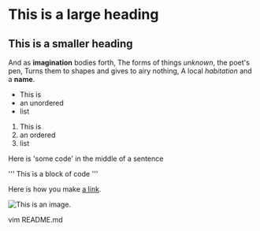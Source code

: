 # This is a large heading

## This is a smaller heading

And as **imagination** bodies forth,
The forms of things *unknown*, the poet's pen,
Turns them to shapes and gives to airy nothing,
A local *habitation* and a **name**.

- This is 
- an unordered
- list

1. This is
2. an ordered
3. list

Here is 'some code' in the middle of a sentence

'''
This is
a block
of code
'''

Here is how you make [a link](https://www.wikipedia.org/).

![This is an image.](https;//github.com/yihui/xaringan/releases/download/v0.0.2/karl-moustache.jpg)

vim README.md
